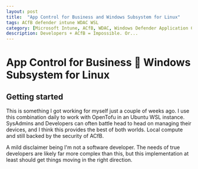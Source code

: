 ```yaml
---
layout: post
title:  "App Control for Business and Windows Subsystem for Linux"
tags: ACfB defender intune WDAC WSL
category: [Microsoft Intune, ACfB, WDAC, Windows Defender Application Control, App Control for Business, Windows Subsystem for Linux, WSL]
description: Developers + ACfB = Impossible. Or...
---
```


# App Control for Business 🤝 Windows Subsystem for Linux
## Getting started

This is something I got working for myself just a couple of weeks ago. I use this combination daily to work with OpenTofu in an Ubuntu WSL instance. SysAdmins and Developers can often battle head to head on managing their devices, and I think this provides the best of both worlds. Local compute and still backed by the security of ACfB.

A mild disclaimer being I'm not a software developer. The needs of true developers are likely far more complex than this, but this implementation at least should get things moving in the right direction. 